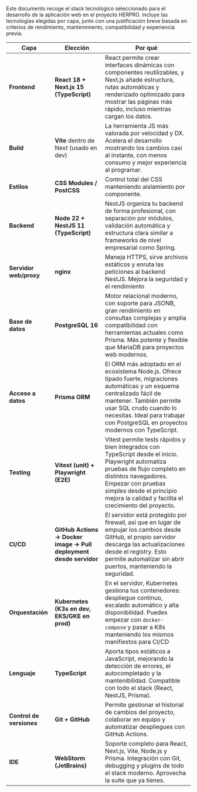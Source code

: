 Este documento recoge el stack tecnológico seleccionado para el desarrollo de la aplicación web en el proyecto HERPRO. 
Incluye las tecnologías elegidas por capa, junto con una justificación breve basada en criterios de rendimiento, mantenimiento, compatibilidad y experiencia previa.

| Capa                   | Elección                                                           | Por qué                                                                                                                                                                                                                                                               |
| ---------------------- | ------------------------------------------------------------------ | --------------------------------------------------------------------------------------------------------------------------------------------------------------------------------------------------------------------------------------------------------------------- |
| **Frontend**           | **React 18 + Next.js 15 (TypeScript)**                             | React permite crear interfaces dinámicas con componentes reutilizables, y Next.js añade estructura, rutas automáticas y renderizado optimizado para mostrar las páginas más rápido, incluso mientras cargan los datos.                                                |
| **Build**              | **Vite** dentro de Next (usado en dev)                             | La herramienta JS más valorada por velocidad y DX. Acelera el desarrollo mostrando los cambios casi al instante, con menos consumo y mejor experiencia al programar.                                                                                                  |
| **Estilos**            | **CSS Modules / PostCSS**                                          | Control total del CSS manteniendo aislamiento por componente.                                                                                                                                                           |
| **Backend**            | **Node 22 + NestJS 11 (TypeScript)**                               | NestJS organiza tu backend de forma profesional, con separación por módulos, validación automática y estructura clara similar a frameworks de nivel empresarial como Spring.                                                                                          |
| **Servidor web/proxy** | **nginx**                                                          | Maneja HTTPS, sirve archivos estáticos y enruta las peticiones al backend NestJS. Mejora la seguridad y el rendimiento                                                                                                                                                |
| **Base de datos**      | **PostgreSQL 16**                                                  | Motor relacional moderno, con soporte para JSONB, gran rendimiento en consultas complejas y amplia compatibilidad con herramientas actuales como Prisma. Más potente y flexible que MariaDB para proyectos web modernos.                                              |
| **Acceso a datos**     | **Prisma ORM**                                                     | El ORM más adoptado en el ecosistema Node.js. Ofrece tipado fuerte, migraciones automáticas y un esquema centralizado fácil de mantener. También permite usar SQL crudo cuando lo necesitas. Ideal para trabajar con PostgreSQL en proyectos modernos con TypeScript. |
| **Testing**            | **Vitest (unit) + Playwright (E2E)**                               | Vitest permite tests rápidos y bien integrados con TypeScript desde el inicio. Playwright automatiza pruebas de flujo completo en distintos navegadores. Empezar con pruebas simples desde el principio mejora la calidad y facilita el crecimiento del proyecto.     |
| **CI/CD**              | **GitHub Actions → Docker image → Pull deployment desde servidor** | El servidor está protegido por firewall, así que en lugar de empujar los cambios desde GitHub, el propio servidor descarga las actualizaciones desde el registry. Esto permite automatizar sin abrir puertos, manteniendo la seguridad.                               |
| **Orquestación**       | **Kubernetes (K3s en dev, EKS/GKE en prod)**                       | En el servidor, Kubernetes gestiona tus contenedores: despliegue continuo, escalado automático y alta disponibilidad. Puedes empezar con `docker-compose` y pasar a K8s manteniendo los mismos manifiestos para CI/CD                                                 |
| **Lenguaje**               | **TypeScript**                                                         | Aporta tipos estáticos a JavaScript, mejorando la detección de errores, el autocompletado y la mantenibilidad. Compatible con todo el stack (React, NestJS, Prisma).                                                                                                  |
| **Control de versiones**   | **Git + GitHub**                                                       | Permite gestionar el historial de cambios del proyecto, colaborar en equipo y automatizar despliegues con GitHub Actions.                                                                                                                                             |
| **IDE**                | **WebStorm (JetBrains)**                                           | Soporte completo para React, Next.js, Vite, Node.js y Prisma. Integración con Git, debugging y plugins de todo el stack moderno. Aprovecha la suite que ya tienes.                                                                                                    |
